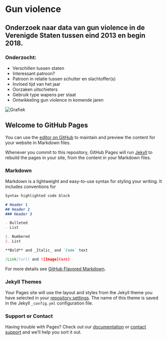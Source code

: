 # Gun violence

## Onderzoek naar data van gun violence in de Verenigde Staten tussen eind 2013 en begin 2018.

### Onderzocht:
- Verschillen tussen staten
- Interessant patroon?
- Patroon in relatie tussen schutter en slachtoffer(s)
- Invloed tijd van het jaar
- Oorzaken uitschieters
- Gebruik type wapens per staat
- Ontwikkeling gun violence in komende jaren

![Grafiek](Vragen\4staaf)

## Welcome to GitHub Pages

You can use the [editor on GitHub](https://github.com/Sjvonk/DataProcessing/edit/master/README.md) to maintain and preview the content for your website in Markdown files.

Whenever you commit to this repository, GitHub Pages will run [Jekyll](https://jekyllrb.com/) to rebuild the pages in your site, from the content in your Markdown files.

### Markdown

Markdown is a lightweight and easy-to-use syntax for styling your writing. It includes conventions for

```markdown
Syntax highlighted code block

# Header 1
## Header 2
### Header 3

- Bulleted
- List

1. Numbered
2. List

**Bold** and _Italic_ and `Code` text

[Link](url) and ![Image](src)
```

For more details see [GitHub Flavored Markdown](https://guides.github.com/features/mastering-markdown/).

### Jekyll Themes

Your Pages site will use the layout and styles from the Jekyll theme you have selected in your [repository settings](https://github.com/Sjvonk/DataProcessing/settings). The name of this theme is saved in the Jekyll `_config.yml` configuration file.

### Support or Contact

Having trouble with Pages? Check out our [documentation](https://help.github.com/categories/github-pages-basics/) or [contact support](https://github.com/contact) and we’ll help you sort it out.
